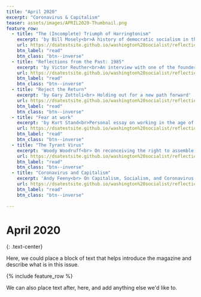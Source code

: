 ```yaml
---
title: "April 2020"
excerpt: "Coronavirus & Capitalism"
teaser: assets/images/APRIL2020-Thumbnail.png
feature_row:
  - title: "The (Incomplete) Triumph of Harringtonism"
    excerpt: 'by Bill Mosely<br>A history of democratic socialism in the US'
    url: https://dsatestsite.github.io/washington%20socialist/reflections/
    btn_label: "read"
    btn_class: "btn--inverse"
  - title: "Reflections from the Past: 1985"
    excerpt: 'by Victor Reuther<br>An interview with one of the founders of the UAW.' 
    url: https://dsatestsite.github.io/washington%20socialist/reflections/
    btn_label: "read"
    btn_class: "btn--inverse"
  - title: "Reject the Return"
    excerpt: 'by Gary Zottoli<br> Holding out for a new path forward' 
    url: https://dsatestsite.github.io/washington%20socialist/reflections/
    btn_label: "read"
    btn_class: "btn--inverse" 
  - title: "Fear at work"
    excerpt: 'by Kurt Stand<br>Personal essay on working in the age of coronavirus.'
    url: https://dsatestsite.github.io/washington%20socialist/reflections/
    btn_label: "read"
    btn_class: "btn--inverse"
  - title: "The Tyrant Virus"
    excerpt: 'Woody Woodruff<br> On reconceiving the right to assemble.'
    url: https://dsatestsite.github.io/washington%20socialist/reflections/
    btn_label: "read"
    btn_class: "btn--inverse"
  - title: "Coronavirus and Capitalism"
    excerpt: 'Andy Feeny<br> On Capitalism, Socialism, and Coronavirus.'
    url: https://dsatestsite.github.io/washington%20socialist/reflections/
    btn_label: "read"
    btn_class: "btn--inverse"
    
---
```

# April 2020
{: .text-center}


Here, we could place a block of text that helps introduce the magazine and describe what is in this issue.

{% include feature_row %}

We can also place text after, here, and add anything else we'd like to.
